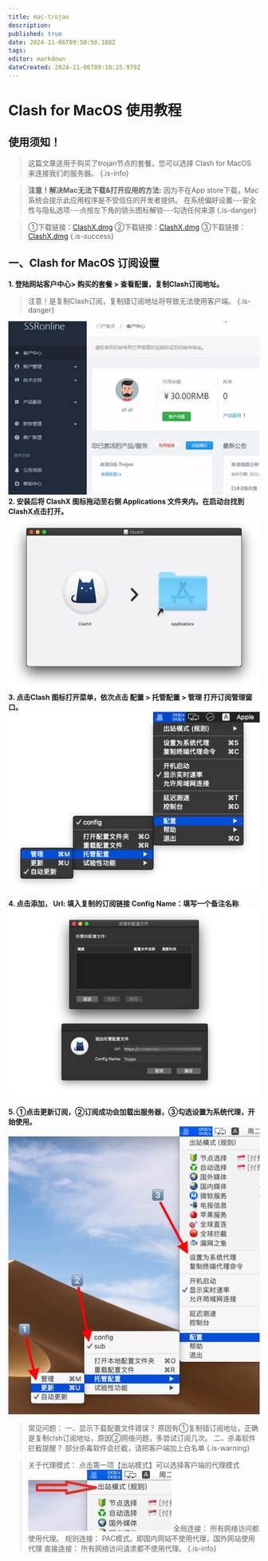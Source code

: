 ```yaml
---
title: mac-trojan
description: 
published: true
date: 2024-11-06T09:50:50.188Z
tags: 
editor: markdown
dateCreated: 2024-11-06T09:10:25.979Z
---
```


# Clash for MacOS 使用教程
## 使用须知！

> 这篇文章适用于购买了trojan节点的套餐，您可以选择 Clash for MacOS 来连接我们的服务器。
{.is-info}

> **注意！解决Mac无法下载&打开应用的方法:**
因为不在App store下载，Mac系统会提示此应用程序是不受信任的开发者提供。
在系统偏好设置---安全性与隐私选项---点按左下角的锁头图标解锁---勾选任何来源
{.is-danger}


> ①下载链接：[ClashX.dmg](/trojan/clashx.dmg)
 ②下载链接：[ClashX.dmg](https://device.helpsme.org/s/RmwYjBBdC3Ya8mL)
 ③下载链接：[ClashX.dmg](https://s1.helpsme.org/ClashX.dmg)
{.is-success}


## 一、Clash for MacOS 订阅设置
**1. 登陆网站客户中心> 购买的套餐 > 查看配置，复制Clash订阅地址。**
> 注意！是复制Clash订阅，复制错订阅地址将导致无法使用客户端。
{.is-danger}

![297.gif](/images/297.gif)
**2. 安装后将 ClashX 图标拖动至右侧 Applications 文件夹内。在启动台找到 ClashX点击打开。**
![mac1.png](/images/trojan-img/mac1.png)
**3. 点击Clash 图标打开菜单，依次点击 配置 > 托管配置 > 管理 打开订阅管理窗口。**
![mac2.png](/images/trojan-img/mac2.png)

**4. 点击添加，
Url: 填入复制的订阅链接
Config Name：填写一个备注名称**
![mac3.png](/images/trojan-img/mac3.png)

**5. ①点击更新订阅，②订阅成功会加载出服务器，③勾选设置为系统代理，开始使用。**
![mac4.png](/images/trojan-img/mac4.png)


> 常见问题：
一、显示下载配置文件错误？
原因有①复制错订阅地址，正确是复制clsh订阅地址，原因②网络问题，多尝试订阅几次。
二、杀毒软件拦截提醒？
部分杀毒软件会拦截，请把客户端加上白名单
{.is-warning}

> 关于代理模式：
点击第一项【出站模式】可以选择客户端的代理模式
![mac5.jpg](/images/trojan-img/mac5.jpg)
全局连接： 所有网络访问都使用代理。
规则连接： PAC模式。即国内网站不使用代理，国外网站使用代理
直接连接： 所有网络访问请求都不使用代理。
{.is-info}

